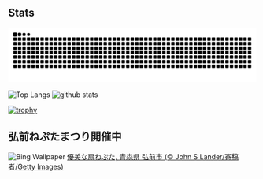 ## Stats
<picture>
  <source media="(prefers-color-scheme: dark)" srcset="https://raw.githubusercontent.com/ba230t/ba230t/output/github-contribution-grid-snake-dark.svg">
  <source media="(prefers-color-scheme: light)" srcset="https://raw.githubusercontent.com/ba230t/ba230t/output/github-contribution-grid-snake.svg">
  <img alt="github contribution grid snake animation" src="https://raw.githubusercontent.com/ba230t/ba230t/output/github-contribution-grid-snake.svg">
</picture>

<p align="left">
  <img alt="Top Langs" height="150px" src="https://github-readme-stats.vercel.app/api/top-langs/?username=ba230t&layout=compact&theme=transparent" />
  <img alt="github stats" height="150px" src="https://github-readme-stats.vercel.app/api?username=ba230t&theme=transparent" />
</p>

[![trophy](https://github-profile-trophy.vercel.app/?username=ba230t&theme=transparent&column=7)](https://github.com/ryo-ma/github-profile-trophy)


<!-- Bing Wallpaper Start -->
## 弘前ねぷたまつり開催中
![Bing Wallpaper](https://www.bing.com/th?id=OHR.HirosakiNeputaFestival2025_JA-JP2869487998_1920x1080.jpg&rf=LaDigue_1920x1080.jpg&pid=hp)
[優美な扇ねぷた, 青森県 弘前市 (© John S Lander/寄稿者/Getty Images)](https://www.bing.com/search?q=%E5%BC%98%E5%89%8D%E3%81%AD%E3%81%B7%E3%81%9F%E3%81%BE%E3%81%A4%E3%82%8A&form=hpcapt&filters=HpDate%3a%2220250802_1500%22)
<!-- Bing Wallpaper End -->
